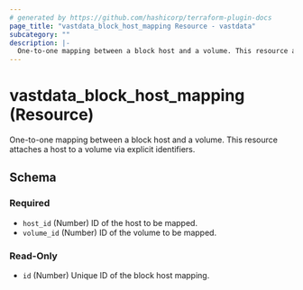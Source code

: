 ```yaml
---
# generated by https://github.com/hashicorp/terraform-plugin-docs
page_title: "vastdata_block_host_mapping Resource - vastdata"
subcategory: ""
description: |-
  One-to-one mapping between a block host and a volume. This resource attaches a host to a volume via explicit identifiers.
---
```


# vastdata_block_host_mapping (Resource)

One-to-one mapping between a block host and a volume. This resource attaches a host to a volume via explicit identifiers.



<!-- schema generated by tfplugindocs -->
## Schema

### Required

- `host_id` (Number) ID of the host to be mapped.
- `volume_id` (Number) ID of the volume to be mapped.

### Read-Only

- `id` (Number) Unique ID of the block host mapping.
